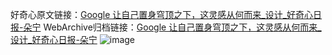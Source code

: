 好奇心原文链接：[Google 让自己置身穹顶之下，这灵感从何而来_设计_好奇心日报-朵宁](https://www.qdaily.com/articles/7076.html)
WebArchive归档链接：[Google 让自己置身穹顶之下，这灵感从何而来_设计_好奇心日报-朵宁](http://web.archive.org/web/20181007182358/http://www.qdaily.com:80/articles/7076.html)
![image](http://ww3.sinaimg.cn/large/007d5XDply1g3wbgqpj7mj30u093p7wi)